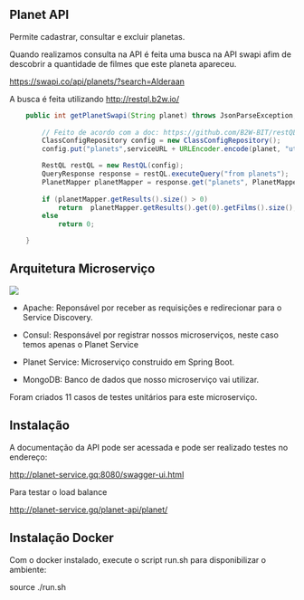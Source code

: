 
Planet API
-------------

Permite cadastrar, consultar e excluir planetas. 

Quando realizamos consulta na API é feita uma busca na API swapi afim de descobrir a quantidade de filmes que este planeta apareceu.

https://swapi.co/api/planets/?search=Alderaan

A busca é feita utilizando http://restql.b2w.io/

```java
	public int getPlanetSwapi(String planet) throws JsonParseException, JsonMappingException, IOException {
		
		// Feito de acordo com a doc: https://github.com/B2W-BIT/restQL-java
		ClassConfigRepository config = new ClassConfigRepository();
		config.put("planets",serviceURL + URLEncoder.encode(planet, "utf-8"));

		RestQL restQL = new RestQL(config);
		QueryResponse response = restQL.executeQuery("from planets");
		PlanetMapper planetMapper = response.get("planets", PlanetMapper.class);
		
		if (planetMapper.getResults().size() > 0)
			return  planetMapper.getResults().get(0).getFilms().size();
		else
			return 0;

	}

```

Arquitetura Microserviço
-------------

![](https://i.ibb.co/YNZxckv/planet-arquitetura.png)

* Apache: Reponsável por receber as requisições e redirecionar para o Service Discovery.

* Consul: Responsável por registrar nossos microserviços, neste caso temos apenas o Planet Service

* Planet Service: Microserviço construido em Spring Boot.

* MongoDB: Banco de dados que nosso microserviço vai utilizar.

Foram criados 11 casos de testes unitários para este microserviço.


Instalação
-------------

A documentação da API pode ser acessada e pode ser realizado testes no endereço:

http://planet-service.gq:8080/swagger-ui.html

Para testar o load balance

http://planet-service.gq/planet-api/planet/


Instalação Docker
-------------

Com o docker instalado, execute o script run.sh para disponibilizar o ambiente:

source ./run.sh


